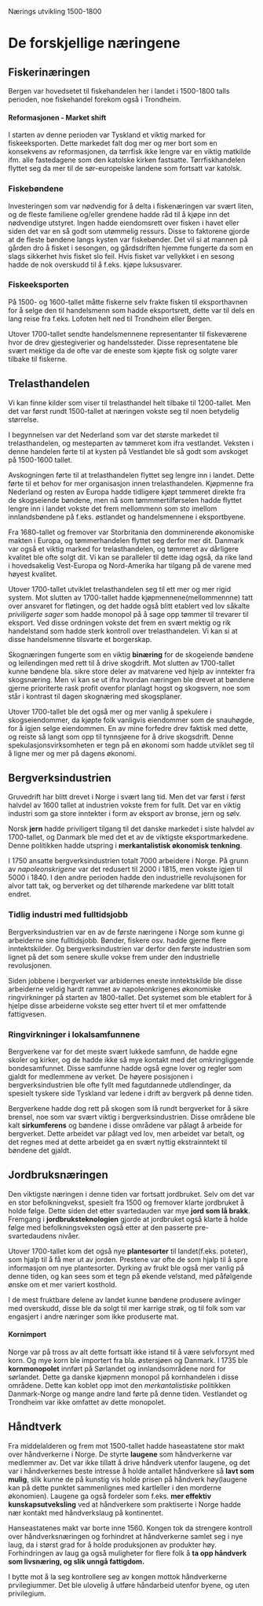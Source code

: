 Nærings utvikling 1500-1800

# De forskjellige næringene

## Fiskerinæringen
Bergen var hovedsetet til fiskehandelen her i landet i 1500-1800 talls perioden, noe fiskehandel forekom også i Trondheim.

#### Reformasjonen - Market shift
I starten av denne perioden var Tyskland et viktig marked for fiskeeksporten. Dette markedet falt dog mer og mer bort som en konsekvens av reformasjonen, da tørrfisk ikke lengre var en viktig matkilde ifm. alle fastedagene som den katolske kirken fastsatte. Tørrfiskhandelen flyttet seg da mer til de sør-europeiske landene som fortsatt var katolsk.

### Fiskebøndene
Investeringen som var nødvendig for å delta i fiskenæringen var svært liten, og de fleste familiene og/eller grendene hadde råd til å kjøpe inn det nødvendige utstyret. Ingen hadde eiendomsrett over fisken i havet eller siden det var en så godt som utømmelig ressurs. Disse to faktorene gjorde at de fleste bøndene langs kysten var fiskebønder. Det vil si at mannen på gården dro å fisket i sesongen, og gårdsdriften hjemme fungerte da som en slags sikkerhet hvis fisket slo feil. Hvis fisket var vellykket i en sesong hadde de nok overskudd til å f.eks. kjøpe luksusvarer.

### Fiskeeksporten
På 1500- og 1600-tallet måtte fiskerne selv frakte fisken til eksporthavnen for å selge den til handelsmenn som hadde eksportsrett, dette var til dels en lang reise fra f.eks. Lofoten helt ned til Trondheim eller Bergen.

Utover 1700-tallet sendte handelsmennene representanter til fiskeværene hvor de drev gjestegiverier og handelssteder. Disse representatene ble svært mektige da de ofte var de eneste som kjøpte fisk og solgte varer tilbake til fiskerne.


## Trelasthandelen
Vi kan finne kilder som viser til trelasthandel helt tilbake til 1200-tallet. Men det var først rundt 1500-tallet at næringen vokste seg til noen betydelig størrelse.

I begynnelsen var det Nederland som var det største markedet til trelasthandelen, og mesteparten av tømmeret kom ifra vestlandet. Veksten i denne handelen førte til at kysten på Vestlandet ble så godt som avskoget på 1500-1600 tallet. 

Avskogningen førte til at trelasthandelen flyttet seg lengre inn i landet. Dette førte til et behov for mer organisasjon innen trelasthandelen. Kjøpmenne fra Nederland og resten av Europa hadde tidligere kjøpt tømmeret direkte fra de skogseiende bøndene, men nå som tømmmertilførselen hadde flyttet lengre inn i landet vokste det frem mellommenn som sto imellom innlandsbøndene på f.eks. østlandet og handelsmennene i eksportbyene.

Fra 1680-tallet og fremover var Storbritania den domminerende økonomiske makten i Europa, og tømmerhandelen flyttet seg derfor mer dit. Danmark var også et viktig marked for trelasthandelen, og tømmeret av dårligere kvalitet ble ofte solgt dit. Vi kan se paralleler til dette  idag også, da rike land i hovedsakelig Vest-Europa og Nord-Amerika har tilgang på de varene med høyest kvalitet.

Utover 1700-tallet utviklet trelasthandelen seg til ett mer og mer rigid system. Mot slutten av 1700-tallet hadde kjøpmennene(mellommennne) tatt over ansvaret for fløtingen, og det hadde også blitt etablert ved lov såkalte *priviligerte sager* som hadde monopol på å sage opp tømmer til trevarer til eksport. Ved disse ordningen vokste det frem en svært mektig og rik handelstand som hadde sterk kontroll over trelasthandelen. Vi kan si at disse handelsmenne tilsvarte et borgerskap.

Skognæringen fungerte som en viktig **binæring** for de skogeiende bøndene og leilendingen med rett til å drive skogdrift. Mot slutten av 1700-tallet kunne bøndene bla. sikre store deler av matvarene ved hjelp av inntekter fra skogsnæring. Men vi kan se ut ifra hvordan næringen ble drevet at bøndene gjerne prioriterte rask profit ovenfor planlagt hogst og skogsvern, noe som står i kontrast til dagen skognæring med skogsplaner.

Utover 1700-tallet ble det også mer og mer vanlig å spekulere i skogseiendommer, da kjøpte folk vanligvis eiendommer som de snauhøgde, for å igjen selge eiendommen. En av mine forfedre drev faktisk med dette, og reiste så langt som opp til tynnsjøene for å drive skogsdrift. Denne spekulasjonsvirksomheten er tegn på en økonomi som hadde utviklet seg til å ligne mer og mer på dagens økonomi.

## Bergverksindustrien
Gruvedrift har blitt drevet i Norge i svært lang tid. Men det var først i først halvdel av 1600 tallet at industrien vokste frem for fullt. Det var en viktig industri som ga store inntekter i form av eksport av bronse, jern og sølv.

Norsk **jern** hadde priviligert tilgang til det danske markedet i siste halvdel av 1700-tallet, og Danmark ble med det et av de viktigste eksportmarkedene. Denne politikken hadde utspring i **merkantalistisk økonomisk tenkning**.

I 1750 ansatte bergverksindustrien totalt 7000 arbeidere i Norge. På grunn av *napoleonskrigene* var det redusert til 2000 i 1815, men vokste igjen til 5000 i 1840. I den andre perioden hadde den industrielle revolujsonen for alvor tatt tak, og berverket og det tilhørende markedene var blitt totalt endret.

### Tidlig industri med fulltidsjobb
Bergverksindustrien var en av de første næringene i Norge som kunne gi arbeiderne sine fulltidsjobb. Bønder, fiskere osv. hadde gjerne flere inntektskilder. Og bergverksindustrien var derfor den første industrien som lignet på det som senere skulle vokse frem under den industrielle revolusjonen. 

Siden jobbene i bergverket var arbidernes eneste inntektskilde ble disse arbeiderne veldig hardt rammet av napoleonkrigenes økonomiske ringvirkninger på starten av 1800-tallet. Det systemet som ble etablert for å hjelpe disse arbeiderne vokste seg etter hvert til et mer omfattende fattigvesen.

### Ringvirkninger i lokalsamfunnene
Bergverkene var for det meste svært lukkede samfunn, de hadde egne skoler og kirker, og de hadde ikke så mye kontakt med det omkringliggende bondesamfunnet. Disse samfunne hadde også egne lover og regler som gjaldt for medlemmene av verket. De høyere posisjonen i bergverksindustrien ble ofte fyllt med fagutdannede utdlendinger, da spesielt tyskere side Tyskland var ledene i drift av bergverk på denne tiden.

Bergverkene hadde dog rett på skogen som lå rundt bergverket for å sikre brensel, noe som var svært viktig i bergverksindustrien. Disse områdene ble kalt **sirkumferens** og bøndene i disse områdene var pålagt å arbeide for bergverket. Dette arbeidet var pålagt ved lov, men arbeidet var betalt, og det regnes med at dette arbeidet ga en svært nyttig ekstrainntekt til bøndene det gjaldt.


## Jordbruksnæringen
Den viktigste næringen i denne tiden var fortsatt jordbruket. Selv om det var en stor befolkningvekst, spesielt fra 1500 og fremover klarte jordbruket å holde følge. Dette siden det etter svartedauden var mye **jord som lå brakk**. Fremgang i **jordbruksteknologien** gjorde at jordbruket også klarte å holde følge med befolkningsveksten også etter at den passerte pre-svartedaudens nivåer. 

Utover 1700-tallet kom det også nye **plantesorter** til landet(f.eks. poteter), som hjalp til å få mer ut av jorden. Prestene var ofte de som hjalp til å spre informasjon om nye plantesorter. Dyrking av frukt ble også mer vanlig på denne tiden, og kan sees som et tegn på økende velstand, med påfølgende ønske om et mer variert kosthold.

I de mest fruktbare delene av landet kunne bøndene produsere avlinger med overskudd, disse ble da solgt til mer karrige strøk, og til folk som var engasjert i andre næringer som ikke produserte mat.

#### Kornimport
Norge var på tross av alt dette fortsatt ikke istand til å være selvforsynt med korn. Og mye korn ble importert fra bla. østersjøen og Danmark. I 1735 ble **kornmonopolet** innført på Sørlandet og innlandsområdene nord for sørlandet. Dette ga danske kjøpmenn monopol på kornhandelen i disse områdene. Dette kan koblet opp imot den *merkantalistiske* politikken Danmark-Norge og mange andre land førte på denne tiden. Vestlandet og Trondheim var ikke omfattet av dette monopolet.

## Håndtverk
Fra middelalderen og frem mot 1500-tallet hadde haseastatene stor makt over håndverkerne i Norge. De styrte **laugene** som håndverkerne var medlemmer av. Det var ikke tillatt å drive håndverk utenfor laugene, og det var i håndverkernes beste intresse å holde antallet håndverkere så **lavt som mulig**, slik kunne de på kunstig vis holde prisen på håndverk høy(laugene kan på dette punktet sammenlignes med kartleller i den morderne økonomien). Laugene ga også fordeler som f.eks. **mer effektiv kunskapsutveksling** ved at håndverkere som praktiserte i Norge hadde nær kontakt med håndverkslaug på kontinentet.

Hanseastatenes makt var borte inne 1560. Kongen tok da strengere kontroll over håndverksnæringen og forhindret at håndverkerne samlet seg i nye laug, da i størst grad for å holde produksjonen av produkter høy. Forhindringen av laug ga også muligheter for flere folk å **ta opp håndverk som livsnæring, og slik unngå fattigdom.**

I bytte mot å la seg kontrollere seg av kongen mottok håndverkerne prvilegiummer. Det ble ulovelig å utføre håndarbeid utenfor byene, og uten privilegium.